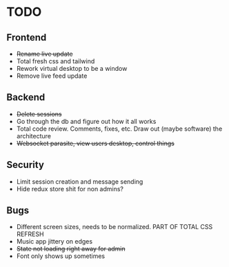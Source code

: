 # TODO

## Frontend

- ~~Rename live update~~
- Total fresh css and tailwind
- Rework virtual desktop to be a window
- Remove live feed update

## Backend

- ~~Delete sessions~~
- Go through the db and figure out how it all works
- Total code review. Comments, fixes, etc. Draw out (maybe software) the architecture
- ~~Websocket parasite, view users desktop, control things~~

## Security

- Limit session creation and message sending
- Hide redux store shit for non admins?

## Bugs

- Different screen sizes, needs to be normalized. PART OF TOTAL CSS REFRESH
- Music app jittery on edges
- ~~State not loading right away for admin~~
- Font only shows up sometimes

